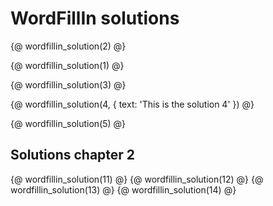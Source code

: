 # WordFillIn solutions

{@ wordfillin_solution(2) @}

{@ wordfillin_solution(1) @}

{@ wordfillin_solution(3) @}

{@ wordfillin_solution(4, {
    text: 'This is the solution 4'
}) @}

{@ wordfillin_solution(5) @}

## Solutions chapter 2

{@ wordfillin_solution(11) @}
{@ wordfillin_solution(12) @}
{@ wordfillin_solution(13) @}
{@ wordfillin_solution(14) @}
